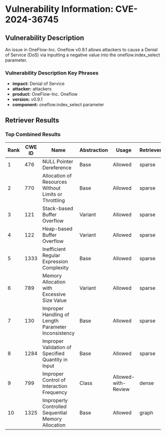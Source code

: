 # Vulnerability Information: CVE-2024-36745

## Vulnerability Description
An issue in OneFlow-Inc. Oneflow v0.9.1 allows attackers to cause a Denial of Service (DoS) via inputting a negative value into the oneflow.index_select parameter.

### Vulnerability Description Key Phrases
- **impact:** Denial of Service
- **attacker:** attackers
- **product:** OneFlow-Inc. Oneflow
- **version:** v0.9.1
- **component:** oneflow.index_select parameter

## Retriever Results

### Top Combined Results

| Rank | CWE ID | Name | Abstraction | Usage  | Retrievers | Individual Scores |
|------|--------|------|-------------|-------|------------|-------------------|
| 1 | 476 | NULL Pointer Dereference | Base | Allowed | sparse | 0.047 |
| 2 | 770 | Allocation of Resources Without Limits or Throttling | Base | Allowed | sparse | 0.047 |
| 3 | 121 | Stack-based Buffer Overflow | Variant | Allowed | sparse | 0.047 |
| 4 | 122 | Heap-based Buffer Overflow | Variant | Allowed | sparse | 0.047 |
| 5 | 1333 | Inefficient Regular Expression Complexity | Base | Allowed | sparse | 0.046 |
| 6 | 789 | Memory Allocation with Excessive Size Value | Variant | Allowed | sparse | 0.045 |
| 7 | 130 | Improper Handling of Length Parameter Inconsistency | Base | Allowed | sparse | 0.045 |
| 8 | 1284 | Improper Validation of Specified Quantity in Input | Base | Allowed | sparse | 0.045 |
| 9 | 799 | Improper Control of Interaction Frequency | Class | Allowed-with-Review | dense | 0.451 |
| 10 | 1325 | Improperly Controlled Sequential Memory Allocation | Base | Allowed | graph | 0.003 |

